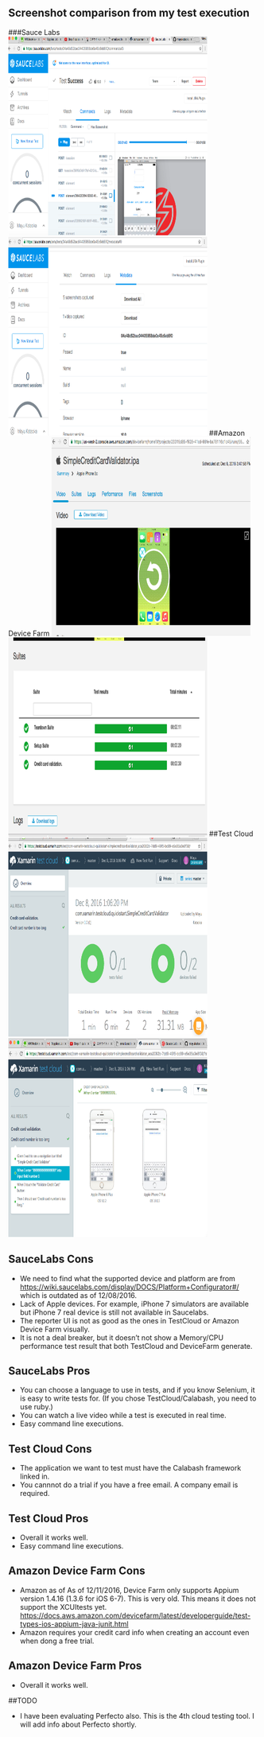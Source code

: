 ## Screenshot comparison from my test execution

###Sauce Labs
<img src="assets/sauce1.png" width="400" height="400">
<img src="assets/sauce2.png" width="400" height="400">
##Amazon Device Farm
<img src="assets/amazon1.png" width="400" height="400">
<img src="assets/amazon2.png" width="400" height="400">
##Test Cloud
<img src="assets/testcloud1.png" width="400" height="400">
<img src="assets/testcloud2.png" width="400" height="400">

## SauceLabs Cons

- We need to find what the supported device and platform are from https://wiki.saucelabs.com/display/DOCS/Platform+Configurator#/ which is outdated as of 12/08/2016. 
- Lack of Apple devices. For example, iPhone 7 simulators are available but iPhone 7 real device is still not available in Saucelabs.
- The reporter UI is not as good as the ones in TestCloud or Amazon Device Farm visually.
- It is not a deal breaker, but it doesn’t not show a Memory/CPU performance test result that both TestCloud and DeviceFarm generate. 

## SauceLabs Pros
- You can choose a language to use in tests, and if you know Selenium, it is easy to write tests for.  (If you chose TestCloud/Calabash, you need to use ruby.)
- You can watch a live video while a test is executed in real time. 
- Easy command line executions. 

## Test Cloud Cons
- The application we want to test must have the Calabash framework linked in.
- You cannnot do a trial if you have a free email. A company email is required.

## Test Cloud Pros
- Overall it works well.
- Easy command line executions.

## Amazon Device Farm Cons
- Amazon as of As of 12/11/2016, Device Farm only supports Appium version 1.4.16 (1.3.6 for iOS 6-7). This is very old. This means it does not support the XCUItests yet.  https://docs.aws.amazon.com/devicefarm/latest/developerguide/test-types-ios-appium-java-junit.html
- Amazon requires your credit card info when creating an account even when dong a free trial.

## Amazon Device Farm Pros
- Overall it works well. 

##TODO
- I have been evaluating Perfecto also. This is the 4th cloud testing tool. I will add info about Perfecto shortly. 
